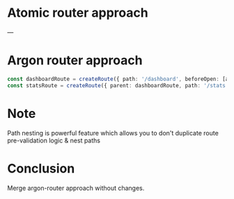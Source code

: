 # Atomic router approach

—

# Argon router approach

```ts
const dashboardRoute = createRoute({ path: '/dashboard', beforeOpen: [adminGuardFx] });
const statsRoute = createRoute({ parent: dashboardRoute, path: '/stats' }); // path —> /dashboard/stats, beforeOpen -> [adminGuardFx]
```

# Note

Path nesting is powerful feature which allows you to don't duplicate route pre-validation logic & nest paths

# Conclusion

Merge argon-router approach without changes.